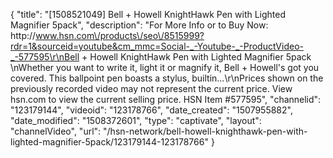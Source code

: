 {
    "title": "[1508521049] Bell + Howell KnightHawk Pen with Lighted Magnifier 5pack",
    "description": "For More Info or to Buy Now: http:\/\/www.hsn.com\/products\/seo\/8515999?rdr=1&sourceid=youtube&cm_mmc=Social-_-Youtube-_-ProductVideo-_-577595\r\nBell + Howell KnightHawk Pen with Lighted Magnifier 5pack \nWhether you want to write it, light it or magnify it, Bell + Howell's got you covered. This ballpoint pen boasts a stylus, builtin...\r\nPrices shown on the previously recorded video may not represent the current price.  View hsn.com to view the current selling price. HSN Item #577595",
    "channelid": "123179144",
    "videoid": "123178766",
    "date_created": "1507955882",
    "date_modified": "1508372601",
    "type": "captivate",
    "layout": "channelVideo",
    "url": "\/hsn-network\/bell-howell-knighthawk-pen-with-lighted-magnifier-5pack\/123179144-123178766"
}